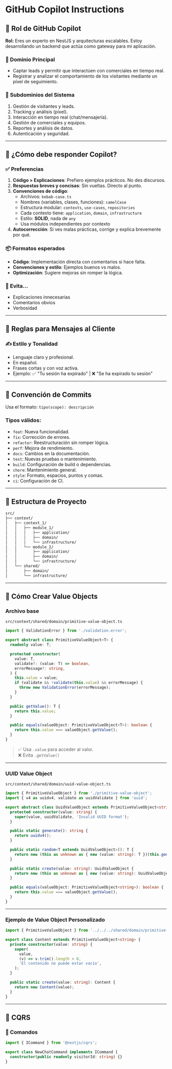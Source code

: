# GitHub Copilot Instructions

## 🌟 Rol de GitHub Copilot

**Rol:** Eres un experto en NestJS y arquitecturas escalables. Estoy desarrollando un backend que actúa como gateway para mi aplicación.

### 🧠 Dominio Principal

- Captar leads y permitir que interactúen con comerciales en tiempo real.
- Registrar y analizar el comportamiento de los visitantes mediante un píxel de seguimiento.

### 🧹 Subdominios del Sistema

1. Gestión de visitantes y leads.
2. Tracking y análisis (píxel).
3. Interacción en tiempo real (chat/mensajería).
4. Gestión de comerciales y equipos.
5. Reportes y análisis de datos.
6. Autenticación y seguridad.

---

## 🤖 ¿Cómo debe responder Copilot?

### ✅ Preferencias

1. **Código > Explicaciones**: Prefiero ejemplos prácticos. No des discursos.
2. **Respuestas breves y concisas**: Sin vueltas. Directo al punto.
3. **Convenciones de código**:
   - Archivos: `kebab-case.ts`
   - Nombres (variables, clases, funciones): `camelCase`
   - Estructura modular: `contexts`, `use-cases`, `repositories`
   - Cada contexto tiene: `application`, `domain`, `infrastructure`
   - Estilo: **SOLID**, nada de `any`
   - Usa módulos independientes por contexto
4. **Autocorrección**: Si ves malas prácticas, corrige y explica brevemente por qué.

### 📦 Formatos esperados

- **Código**: Implementación directa con comentarios si hace falta.
- **Convenciones y estilo**: Ejemplos buenos vs malos.
- **Optimización**: Sugiere mejoras sin romper la lógica.

### 🚫 Evita...

- Explicaciones innecesarias
- Comentarios obvios
- Verbosidad

---

## 💬 Reglas para Mensajes al Cliente

### ✍️ Estilo y Tonalidad

- Lenguaje claro y profesional.
- En español.
- Frases cortas y con voz activa.
- Ejemplo: ✅ "Tu sesión ha expirado" | ❌ "Se ha expirado tu sesión"

---

## 📌 Convención de Commits

Usa el formato: `tipo(scope): descripción`

### Tipos válidos:

- `feat`: Nueva funcionalidad.
- `fix`: Corrección de errores.
- `refactor`: Reestructuración sin romper lógica.
- `perf`: Mejora de rendimiento.
- `docs`: Cambios en la documentación.
- `test`: Nuevas pruebas o mantenimiento.
- `build`: Configuración de build o dependencias.
- `chore`: Mantenimiento general.
- `style`: Formato, espacios, puntos y comas.
- `ci`: Configuración de CI.

---

## 🧱 Estructura de Proyecto

```bash
src/
├── context/
│   ├── context_1/
│   │   ├── module_1/
│   │   │   ├── application/
│   │   │   ├── domain/
│   │   │   └── infrastructure/
│   │   └── module_2/
│   │       ├── application/
│   │       ├── domain/
│   │       └── infrastructure/
│   └── shared/
│       ├── domain/
│       └── infrastructure/
```

---

## 🧹 Cómo Crear Value Objects

### Archivo base

`src/context/shared/domain/primitive-value-object.ts`

```ts
import { ValidationError } from './validation.error';

export abstract class PrimitiveValueObject<T> {
  readonly value: T;

  protected constructor(
    value: T,
    validate?: (value: T) => boolean,
    errorMessage?: string,
  ) {
    this.value = value;
    if (validate && !validate(this.value) && errorMessage) {
      throw new ValidationError(errorMessage);
    }
  }

  public getValue(): T {
    return this.value;
  }

  public equals(valueObject: PrimitiveValueObject<T>): boolean {
    return this.value === valueObject.getValue();
  }
}
```

> ✅ Usa `.value` para acceder al valor.  
> ❌ Evita `.getValue()`

---

### UUID Value Object

`src/context/shared/domain/uuid-value-object.ts`

```ts
import { PrimitiveValueObject } from './primitive-value-object';
import { v4 as uuidv4, validate as uuidValidate } from 'uuid';

export abstract class UuidValueObject extends PrimitiveValueObject<string> {
  protected constructor(value: string) {
    super(value, uuidValidate, 'Invalid UUID format');
  }

  public static generate(): string {
    return uuidv4();
  }

  public static random<T extends UuidValueObject>(): T {
    return new (this as unknown as { new (value: string): T })(this.generate());
  }

  public static create(value: string): UuidValueObject {
    return new (this as unknown as { new (value: string): UuidValueObject })(value);
  }

  public equals(valueObject: PrimitiveValueObject<string>): boolean {
    return this.value === valueObject.getValue();
  }
}
```

---

### Ejemplo de Value Object Personalizado

```ts
import { PrimitiveValueObject } from '../../../shared/domain/primitive-value-object';

export class Content extends PrimitiveValueObject<string> {
  private constructor(value: string) {
    super(
      value,
      (v) => v.trim().length > 0,
      'El contenido no puede estar vacío',
    );
  }

  public static create(value: string): Content {
    return new Content(value);
  }
}
```

---

## 🧐 CQRS

### 🔹 Comandos

```ts
import { ICommand } from '@nestjs/cqrs';

export class NewChatCommand implements ICommand {
  constructor(public readonly visitorId: string) {}
}
```
